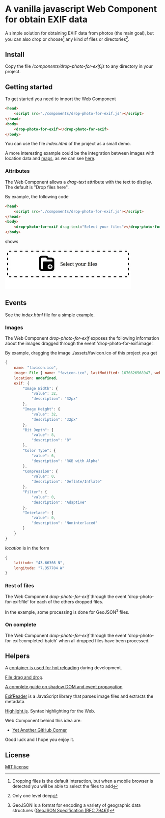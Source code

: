 # A vanilla javascript Web Component for obtain EXIF data

A simple solution for obtaining EXIF data from photos (the main goal), but you can also drop or choose[^1] any kind of files or directories[^2].


## Install

Copy the file */components/drop-photo-for-exif.js* to any directory in your project.

## Getting started

To get started you need to import the Web Component

```html
<head>
    <script src="./components/drop-photo-for-exif.js"></script>
</head>
<body>
    <drop-photo-for-exif></drop-photo-for-exif>
</body>
```

You can use the file *index.html* of the project as a small demo.

A more interesting example could be the integration between images with location data and [maps](https://github.com/migupl/vanilla-js-web-component-leaflet-geojson), as we can see [here](https://migupl.github.io/where-was-the-photo-taken/).

### Attributes

The Web Component allows a *drag-text* attribute with the text to display. The default is "Drop files here".

By example, the following code

```html
<head>
    <script src="./components/drop-photo-for-exif.js"></script>
</head>
<body>
    <drop-photo-for-exif drag-text="Select your files"></drop-photo-for-exif>
</body>
```

shows

![Example](./docs/mobile-with-custom-text.webp)


## Events

See the _index.html_ file for a simple example.

### Images

The Web Component *drop-photo-for-exif* exposes the following information about the images dragged through the event 'drop-photo-for-exif:image'.

By example, dragging the image ./assets/favicon.ico of this project you get

```javascript
{
    name: "favicon.ico",
    image: File { name: "favicon.ico", lastModified: 1676626568947, webkitRelativePath: "", size: 435, type: "image/x-icon" },
    location: undefined,
    exif: {
        "Image Width": {
            "value": 32,
            "description": "32px"
        },
        "Image Height": {
            "value": 32,
            "description": "32px"
        },
        "Bit Depth": {
            "value": 8,
            "description": "8"
        },
        "Color Type": {
            "value": 6,
            "description": "RGB with Alpha"
        },
        "Compression": {
            "value": 0,
            "description": "Deflate/Inflate"
        },
        "Filter": {
            "value": 0,
            "description": "Adaptive"
        },
        "Interlace": {
            "value": 0,
            "description": "Noninterlaced"
        }
    }
}
```

_location_ is in the form

```javascript
{
    latitude: "43.66366 N",
    longitude: "7.357704 W"
}
```

### Rest of files

The Web Component *drop-photo-for-exif* through the event 'drop-photo-for-exif:file' for each of the others dropped files.

In the example, some processing is done for GeoJSON[^3] files.

### On complete

The Web Component *drop-photo-for-exif* through the event 'drop-photo-for-exif:completed-batch' when all dropped files have been processed.

## Helpers

A [container is used for hot reloading](https://github.com/migupl/hot-reloading-container) during development.

[File drag and drop](https://developer.mozilla.org/en-US/docs/Web/API/HTML_Drag_and_Drop_API/File_drag_and_drop).

[A complete guide on shadow DOM and event propagation](https://pm.dartus.fr/blog/a-complete-guide-on-shadow-dom-and-event-propagation/)

[ExifReader](https://github.com/mattiasw/ExifReader) is a JavaScript library that parses image files and extracts the metadata.

[Highlight.js](https://highlightjs.org/). Syntax highlighting for the Web.

Web Component behind this idea are:
- [Yet Another GitHub Corner](https://github.com/migupl/yagc)

Good luck and I hope you enjoy it.

## License

[MIT license](http://www.opensource.org/licenses/mit-license.php)

[^1]: Dropping files is the default interaction, but when a mobile browser is detected you will be able to select the files to add
[^2]: Only one level deep
[^3]: GeoJSON is a format for encoding a variety of geographic data structures ([GeoJSON Specification (RFC 7946)](https://tools.ietf.org/html/rfc7946))

